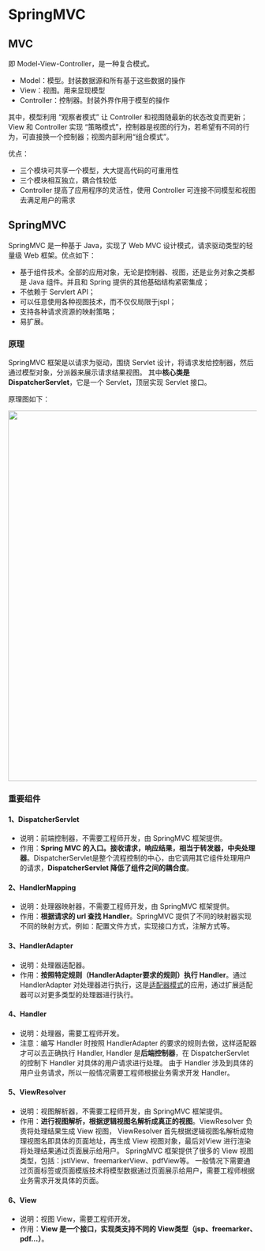 # SpringMVC

## MVC

即 Model-View-Controller，是一种复合模式。

- Model：模型。封装数据源和所有基于这些数据的操作
- View：视图。用来显现模型
- Controller：控制器。封装外界作用于模型的操作

其中，模型利用 “观察者模式” 让 Controller 和视图随最新的状态改变而更新；View 和 Controller 实现 “策略模式”，控制器是视图的行为，若希望有不同的行为，可直接换一个控制器；视图内部利用“组合模式”。

优点：

- 三个模块可共享一个模型，大大提高代码的可重用性
- 三个模块相互独立，耦合性较低
- Controller 提高了应用程序的灵活性，使用 Controller 可连接不同模型和视图去满足用户的需求

## SpringMVC

SpringMVC 是一种基于 Java，实现了 Web MVC 设计模式，请求驱动类型的轻量级 Web 框架。优点如下：

- 基于组件技术。全部的应用对象，无论是控制器、视图，还是业务对象之类都是 Java 组件。并且和 Spring 提供的其他基础结构紧密集成；
- 不依赖于 Servlert API；
- 可以任意使用各种视图技术，而不仅仅局限于jspl；
- 支持各种请求资源的映射策略；
- 易扩展。

### 原理

SpringMVC 框架是以请求为驱动，围绕 Servlet 设计，将请求发给控制器，然后通过模型对象，分派器来展示请求结果视图。 其中**核心类是 DispatcherServlet**，它是一个 Servlet，顶层实现 Servlet 接口。

原理图如下：

<div align="center"><img src="https://gitee.com/duhouan/ImagePro/raw/master/java-notes/spring/springmvc_1.png" width="750px"/></div>



### 重要组件

#### 1、DispatcherServlet

- 说明：前端控制器，不需要工程师开发，由 SpringMVC 框架提供。
- 作用：**Spring MVC 的入口。接收请求，响应结果，相当于转发器，中央处理器**。DispatcherServlet是整个流程控制的中心，由它调用其它组件处理用户的请求，**DispatcherServlet 降低了组件之间的耦合度**。

#### 2、HandlerMapping

- 说明：处理器映射器，不需要工程师开发，由 SpringMVC 框架提供。
- 作用：**根据请求的 url 查找 Handler**。SpringMVC 提供了不同的映射器实现不同的映射方式，例如：配置文件方式，实现接口方式，注解方式等。

#### 3、HandlerAdapter

- 说明：处理器适配器。
- 作用：**按照特定规则（HandlerAdapter要求的规则）执行 Handler**。通过 HandlerAdapter 对处理器进行执行，这是[适配器模式](https://duhouan.github.io/Java/#/OO/4_%E7%BB%93%E6%9E%84%E5%9E%8B?id=_1-%e9%80%82%e9%85%8d%e5%99%a8%ef%bc%88adapter%ef%bc%89)的应用，通过扩展适配器可以对更多类型的处理器进行执行。

#### 4、Handler

- 说明：处理器，需要工程师开发。
- 注意：编写 Handler 时按照 HandlerAdapter 的要求的规则去做，这样适配器才可以去正确执行 Handler, Handler 是**后端控制器**，在 DispatcherServlet 的控制下 Handler 对具体的用户请求进行处理。 由于 Handler 涉及到具体的用户业务请求，所以一般情况需要工程师根据业务需求开发 Handler。

#### 5、ViewResolver

- 说明：视图解析器，不需要工程师开发，由 SpringMVC 框架提供。
- 作用：**进行视图解析，根据逻辑视图名解析成真正的视图**。ViewResolver 负责将处理结果生成 View 视图， ViewResolver 首先根据逻辑视图名解析成物理视图名即具体的页面地址，再生成 View 视图对象，最后对View 进行渲染将处理结果通过页面展示给用户。 SpringMVC 框架提供了很多的 View 视图类型，包括：jstlView、freemarkerView、pdfView等。 一般情况下需要通过页面标签或页面模版技术将模型数据通过页面展示给用户，需要工程师根据业务需求开发具体的页面。

#### 6、View

- 说明：视图 View，需要工程师开发。
- 作用：**View 是一个接口，实现类支持不同的 View类型（jsp、freemarker、pdf…）**。